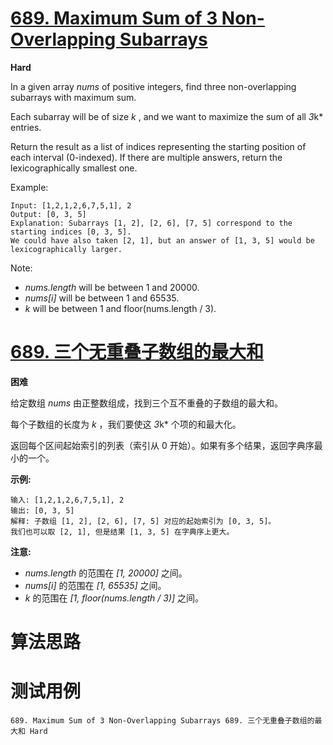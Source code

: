 # [689. Maximum Sum of 3 Non-Overlapping Subarrays][enTitle]

**Hard**

In a given array  *nums*  of positive integers, find three non-overlapping subarrays with maximum sum.

Each subarray will be of size  *k* , and we want to maximize the sum of all  *3*k*  entries.

Return the result as a list of indices representing the starting position of each interval (0-indexed). If there are multiple answers, return the lexicographically smallest one.

Example:

```
Input: [1,2,1,2,6,7,5,1], 2
Output: [0, 3, 5]
Explanation: Subarrays [1, 2], [2, 6], [7, 5] correspond to the starting indices [0, 3, 5].
We could have also taken [2, 1], but an answer of [1, 3, 5] would be lexicographically larger.

```



Note:

-  *nums.length*  will be between 1 and 20000. 
-  *nums[i]*  will be between 1 and 65535. 
-  *k*  will be between 1 and floor(nums.length / 3).




# [689. 三个无重叠子数组的最大和][cnTitle]

**困难**

给定数组  *nums*  由正整数组成，找到三个互不重叠的子数组的最大和。

每个子数组的长度为 *k* ，我们要使这 *3*k* 个项的和最大化。

返回每个区间起始索引的列表（索引从 0 开始）。如果有多个结果，返回字典序最小的一个。

**示例:** 

```
输入: [1,2,1,2,6,7,5,1], 2
输出: [0, 3, 5]
解释: 子数组 [1, 2], [2, 6], [7, 5] 对应的起始索引为 [0, 3, 5]。
我们也可以取 [2, 1], 但是结果 [1, 3, 5] 在字典序上更大。

```

**注意:** 

-  *nums.length* 的范围在 *[1, 20000]* 之间。 
-  *nums[i]* 的范围在 *[1, 65535]* 之间。 
-  *k* 的范围在 *[1, floor(nums.length / 3)]* 之间。




# 算法思路

# 测试用例
```
689. Maximum Sum of 3 Non-Overlapping Subarrays 689. 三个无重叠子数组的最大和 Hard
```

[enTitle]: https://leetcode.com/problems/maximum-sum-of-3-non-overlapping-subarrays/
[cnTitle]: https://leetcode-cn.com/problems/maximum-sum-of-3-non-overlapping-subarrays/
